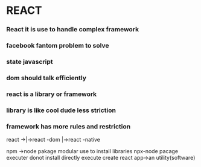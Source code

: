 # REACT
### React it is use to handle complex framework

### facebook fantom problem to solve
 ### state javascript 
 ### dom should talk efficiently

 ### react is a library or framework
### library is like cool dude less striction
### framework has more rules and restriction

react ->|->react -dom
        |->react -native


npm ->node pakage modular 
use to install libraries
npx-node pacage executer donot install directly execute
create react app->an utility(software)